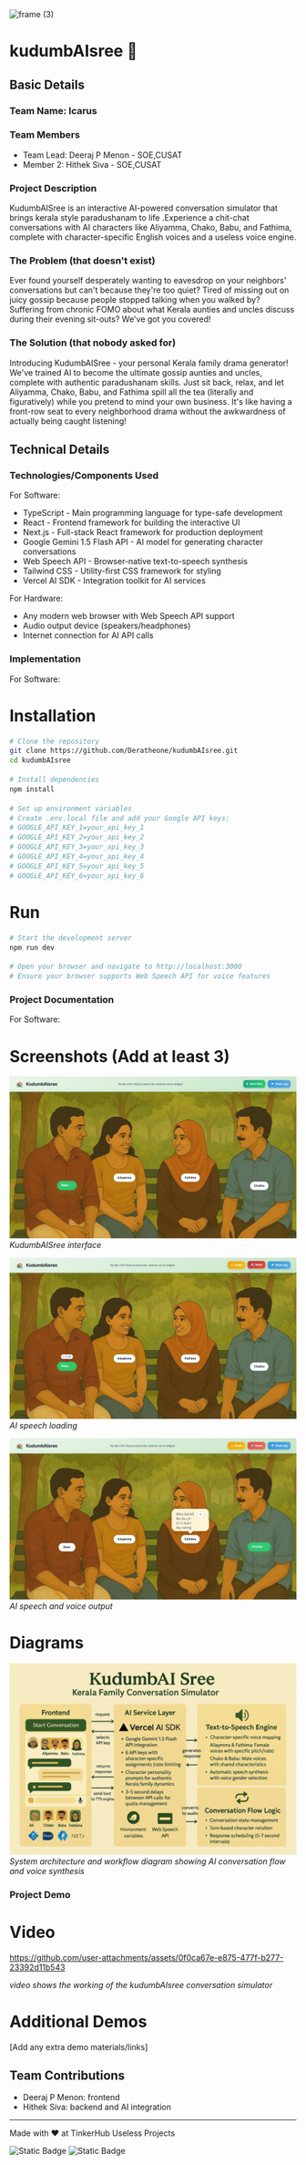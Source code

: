 <img width="3188" height="1202" alt="frame (3)" src="https://github.com/user-attachments/assets/517ad8e9-ad22-457d-9538-a9e62d137cd7" />


# kudumbAIsree 🎯


## Basic Details
### Team Name: Icarus 


### Team Members
- Team Lead: Deeraj P Menon - SOE,CUSAT
- Member 2: Hithek Siva - SOE,CUSAT


### Project Description
KudumbAISree is an interactive AI-powered conversation simulator that brings kerala style paradushanam to life .Experience a chit-chat conversations with AI characters like Aliyamma, Chako, Babu, and Fathima, complete with character-specific English voices and a useless voice engine.

### The Problem (that doesn't exist)
Ever found yourself desperately wanting to eavesdrop on your neighbors' conversations but can't because they're too quiet? Tired of missing out on juicy gossip because people stopped talking when you walked by? Suffering from chronic FOMO about what Kerala aunties and uncles discuss during their evening sit-outs? We've got you covered!

### The Solution (that nobody asked for)
Introducing KudumbAISree - your personal Kerala family drama generator! We've trained AI to become the ultimate gossip aunties and uncles, complete with authentic paradushanam skills. Just sit back, relax, and let Aliyamma, Chako, Babu, and Fathima spill all the tea (literally and figuratively) while you pretend to mind your own business. It's like having a front-row seat to every neighborhood drama without the awkwardness of actually being caught listening!

## Technical Details
### Technologies/Components Used
For Software:
- TypeScript - Main programming language for type-safe development
- React - Frontend framework for building the interactive UI
- Next.js - Full-stack React framework for production deployment
- Google Gemini 1.5 Flash API - AI model for generating character conversations
- Web Speech API - Browser-native text-to-speech synthesis
- Tailwind CSS - Utility-first CSS framework for styling
- Vercel AI SDK - Integration toolkit for AI services

For Hardware:
- Any modern web browser with Web Speech API support
- Audio output device (speakers/headphones)
- Internet connection for AI API calls

### Implementation
For Software:
# Installation
```bash
# Clone the repository
git clone https://github.com/Deratheone/kudumbAIsree.git
cd kudumbAIsree

# Install dependencies
npm install

# Set up environment variables
# Create .env.local file and add your Google API keys:
# GOOGLE_API_KEY_1=your_api_key_1
# GOOGLE_API_KEY_2=your_api_key_2
# GOOGLE_API_KEY_3=your_api_key_3
# GOOGLE_API_KEY_4=your_api_key_4
# GOOGLE_API_KEY_5=your_api_key_5
# GOOGLE_API_KEY_6=your_api_key_6
```

# Run
```bash
# Start the development server
npm run dev

# Open your browser and navigate to http://localhost:3000
# Ensure your browser supports Web Speech API for voice features
```

### Project Documentation
For Software:

# Screenshots (Add at least 3)
![KudumbAISree Interface](img/interface.png)
*KudumbAISree interface*

![AI Speech Loading](img/babu_trying_to_talk.png)
*AI speech loading*

![AI Speech and Voice Output](img/fathima_talked.png)
*AI speech and voice output*

# Diagrams
![KudumbAI Sree Workflow](img/workflow.jpeg)
*System architecture and workflow diagram showing AI conversation flow and voice synthesis*

### Project Demo
# Video

https://github.com/user-attachments/assets/0f0ca67e-e875-477f-b277-23392d11b543


*video shows the working of the kudumbAIsree conversation simulator*

# Additional Demos
[Add any extra demo materials/links]

## Team Contributions
- Deeraj P Menon: frontend
- Hithek Siva: backend and AI integration

---
Made with ❤️ at TinkerHub Useless Projects 

![Static Badge](https://img.shields.io/badge/TinkerHub-24?color=%23000000&link=https%3A%2F%2Fwww.tinkerhub.org%2F)
![Static Badge](https://img.shields.io/badge/UselessProjects--25-25?link=https%3A%2F%2Fwww.tinkerhub.org%2Fevents%2FQ2Q1TQKX6Q%2FUseless%2520Projects)
